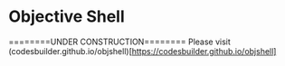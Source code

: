 # Objective Shell
========UNDER CONSTRUCTION========
Please visit (codesbuilder.github.io/objshell)[https://codesbuilder.github.io/objshell]
